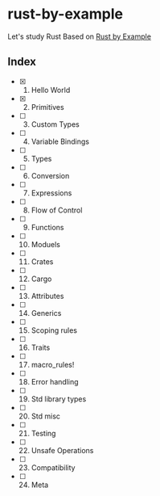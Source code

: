 # rust-by-example
Let's study Rust
Based on [Rust by Example](https://doc.rust-lang.org/stable/rust-by-example/)

## Index
- [x] 1. Hello World
- [x] 2. Primitives
- [ ] 3. Custom Types
- [ ] 4. Variable Bindings
- [ ] 5. Types
- [ ] 6. Conversion
- [ ] 7. Expressions
- [ ] 8. Flow of Control
- [ ] 9. Functions
- [ ] 10. Moduels
- [ ] 11. Crates
- [ ] 12. Cargo
- [ ] 13. Attributes
- [ ] 14. Generics
- [ ] 15. Scoping rules
- [ ] 16. Traits
- [ ] 17. macro_rules!
- [ ] 18. Error handling
- [ ] 19. Std library types
- [ ] 20. Std misc
- [ ] 21. Testing
- [ ] 22. Unsafe Operations
- [ ] 23. Compatibility
- [ ] 24. Meta
